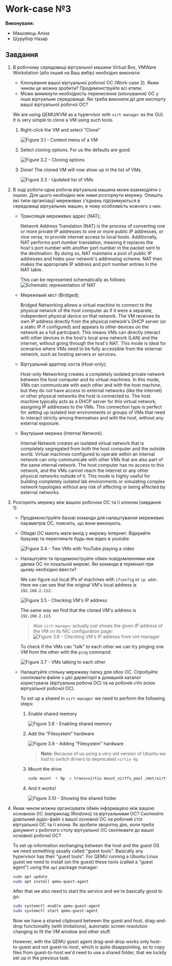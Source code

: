 # Work-case №3

**Виконували:**

- Машовець Аліна
- Шурубор Назар

## Завдання

1. В робочому середовищі віртуальної машини Virtual Box, VMWare Workstation (або інший на Ваш вибір) необхідно виконати:
    - Клонування вашої віртуальної робочої ОС (Work-case 2). Яким чином це можна зробити? Продемонструйте всі етапи;
    - Може виникнути необхідність перенесення (клонування) ОС у інше віртуальне середовище. Які треба виконати дії для експорту вашої віртуальної робочої ОС?

    We are using QEMU/KVM as a hypervisor with `virt-manager` as the GUI. It is very simple to clone a VM using such tools.

    1. Right-click the VM and select "Clone"

        ![Figure 3.1 - Context menu of a VM](./assets/figure-3.1.png)

    2. Select cloning options. For us the defaults are good.

        ![Figure 3.2 - Cloning options](./assets/figure-3.2.png)

    3. Done! The cloned VM will now show up in the list of VMs.

        ![Figure 3.3 - Updated list of VMs](./assets/figure-3.3.png)

2. В ході роботи одна робоча віртуальна машина може взаємодіяти з іншою. Для цього необхідно між ними розгорнути мережу. Опишіть які типи організації мережевих з'єднань підтримуються в середовищі віртуальних машин, в чому особливість кожного з них:
    - Трансляція мережевих адрес (NAT);

        Network Address Translation (NAT) is the process of converting one or more private IP addresses to one or more public IP addresses, or vice versa, to provide internet access to local hosts.
        Additionally, NAT performs port number translation, meaning it replaces the host's port number with another port number in the packet sent to the destination. By doing so, NAT maintains a pool of public IP addresses and hides your network's addressing scheme. NAT then makes the appropriate IP address and port number entries in the NAT table.

        This can be represented schematically as follows:
        ![Schematic representation of NAT](./assets/NAT.png)

    - Мережевий міст (Bridged);

        Bridged Networking allows a virtual machine to connect to the physical network of the host computer as if it were a separate, independent physical device on that network. The VM receives its own IP address directly from the physical network's DHCP server (or a static IP if configured) and appears to other devices on the network as a full participant. This means VMs can directly interact with other devices in the host's local area network (LAN) and the internet, without going through the host's NAT. This mode is ideal for scenarios where VMs need to be fully accessible from the external network, such as hosting servers or services.

    - Віртуальний адаптер хоста (Host-only);

        Host-only Networking creates a completely isolated private network between the host computer and its virtual machines. In this mode, VMs can communicate with each other and with the host machine, but they do not have access to external networks (like the internet) or other physical networks the host is connected to. The host machine typically acts as a DHCP server for this virtual network, assigning IP addresses to the VMs. This connection type is perfect for setting up isolated test environments or groups of VMs that need to interact strictly among themselves and with the host, without any external exposure.

    - Внутрішня мережа (Internal Network).

        Internal Network creates an isolated virtual network that is completely segregated from both the host computer and the outside world. Virtual machines configured to operate within an internal network can only communicate with other VMs that are also part of the same internal network. The host computer has no access to this network, and the VMs cannot reach the internet or any other physical networks outside of it. This mode is highly useful for building completely isolated lab environments or simulating complex network topologies without any risk of affecting or being affected by external networks.

3. Розгорніть мережу між вашою робочою ОС та її клоном (завдання 1):
    - Продемонструйте базові команди для налаштування мережевих параметрів ОС, поясніть, що вони виконують.
    - Обидві ОС мають мати вихід у мережу Інтернет. Відкрийте браузер та перегляньте будь-яке відео в youtube

        ![Figure 3.4 - Two VMs with YouTube playing a video](./assets/figure-3.4.png)

    - Налаштуйте та продемонструйте обмін повідомленнями між двома ОС по локальній мережі. Які команди в терміналі при цьому необхідно ввести?

        We can figure out local IPs of machines with `ifconfig` or `ip addr`. Here we can see that the original
        VM's local address is `192.168.2.112`:

        ![Figure 3.5 - Checking VM's IP address](./assets/figure-3.5.png)

        The same way we find that the cloned VM's address is `192.168.2.113`.

        > Also `virt-manager` actually just shows the given IP address of the VM on its NIC configuration page:
        > ![Figure 3.6 - Checking VM's IP address from virt-manager](./assets/figure-3.6.png)

        To check if the VMs can "talk" to each other we can try pinging one VM from the other with the `ping` command:

        ![Figure 3.7 - VMs talking to each other](./assets/figure-3.7.png)

    - Налаштуйте спільну мережеву папку для обох ОС. Спробуйте скопіювати файли з цієї директорії в домашній каталог користувача (віртуальна робоча ОС) та на робочій стіл (клон віртуальної робочої ОС).

        To set up a shared in `virt-manager` we need to perform the following steps:

        1. Enable shared memory

            ![Figure 3.8 - Enabling shared memory](./assets/figure-3.8.png)

        2. Add the "Filesystem" hardware

            ![Figure 3.9 - Adding "Filesystem" hardware](./assets/figure-3.9.png)

            > **Note:** Because of us using a very old version of Ubuntu we had to switch drivers to deprecated `virtio-9p`.

        3. Mount the drive

            ```sh
            sudo mount -t 9p -o trans=virtio mount_virtfs_pool /mnt/virtfs-pool/
            ```

        4. And it works!

            ![Figure 3.10 - Showing the shared folder](./assets/figure-3.10.png)

4. Яким чином можна організувати обмін інформацією між вашою основною ОС (наприклад Windows) та віртуальними ОС? Скопіюйте довільний аудіо-файл з вашої основної ОС на робочий стіл віртуальної ОС та її клона. Як зробити зворотну дію, коли треба документ з робочого столу віртуальної ОС скопіювати до вашої основної робочої ОС?

    To set up information exchanging between the host and the guest OS we need something usually called "guest tools".
    Basically any hypervisor has their "guest tools". For QEMU running a Ubuntu Linux guest we need to install (on
    the guest) these tools (called a "guest agent") using the `apt` package manager:

    ```sh
    sudo apt update
    sudo apt install qemu-quest-agent
    ```

    After that we also need to start the service and we're basically good to go:

    ```sh
    sudo systemctl enable qemu-guest-agent
    sudo systemctl start qemu-guest-agent
    ```

    Now we have a shared clipboard between the guest and host, drag-and-drop functionality (with limitations), automatic
    screen resolution changing to fit the VM window and other stuff.

    However, with the QEMU guest agent drag-and-drop works only host-to-guest and not guest-to-host, which is
    quite disappointing, so to copy files from guest-to-host we'd need to use a shared folder, that we luckily
    set up in the previous task.
